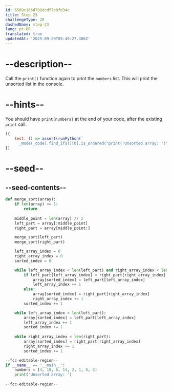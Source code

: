 ```yaml
---
id: 6569c166d708dcdf7c8fd34c
title: Step 23
challengeType: 20
dashedName: step-23
lang: pt-BR
translated: true
updatedAt: '2025-09-29T05:49:27.306Z'
---
```


# --description--

Call the `print()` function again to print the `numbers` list. This will print the unsorted list in the console.

# --hints--

You should have `print(numbers)` at the end of your code, after the existing `print` call.

```js
({
    test: () => assert(runPython(`
      _Node(_code).find_ifs()[0].is_ordered("print('Unsorted array: ')", "print(numbers)")`))
})
```

# --seed--

## --seed-contents--

```py
def merge_sort(array):
    if len(array) <= 1:
        return
    
    middle_point = len(array) // 2
    left_part = array[:middle_point]
    right_part = array[middle_point:]

    merge_sort(left_part)
    merge_sort(right_part)

    left_array_index = 0
    right_array_index = 0
    sorted_index = 0

    while left_array_index < len(left_part) and right_array_index < len(right_part):
        if left_part[left_array_index] < right_part[right_array_index]:
            array[sorted_index] = left_part[left_array_index]
            left_array_index += 1
        else:
            array[sorted_index] = right_part[right_array_index]
            right_array_index += 1
        sorted_index += 1

    while left_array_index < len(left_part):
        array[sorted_index] = left_part[left_array_index]
        left_array_index += 1
        sorted_index += 1
    
    while right_array_index < len(right_part):
        array[sorted_index] = right_part[right_array_index]
        right_array_index += 1
        sorted_index += 1

--fcc-editable-region--
if __name__ == '__main__':
    numbers = [4, 10, 6, 14, 2, 1, 8, 5]
    print('Unsorted array: ')
    
--fcc-editable-region--
```
